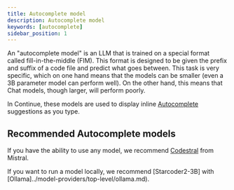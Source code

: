 ```yaml
---
title: Autocomplete model
description: Autocomplete model
keywords: [autocomplete]
sidebar_position: 1
---
```


An "autocomplete model" is an LLM that is trained on a special format called fill-in-the-middle (FIM). This format is designed to be given the prefix and suffix of a code file and predict what goes between. This task is very specific, which on one hand means that the models can be smaller (even a 3B parameter model can perform well). On the other hand, this means that Chat models, though larger, will perform poorly.

In Continue, these models are used to display inline [Autocomplete](../../chat/how-to-use-it.md) suggestions as you type.

## Recommended Autocomplete models

If you have the ability to use any model, we recommend [Codestral](../model-providers/top-level/mistral.md) from Mistral.

If you want to run a model locally, we recommend [Starcoder2-3B] with [Ollama]../model-providers/top-level/ollama.md).
